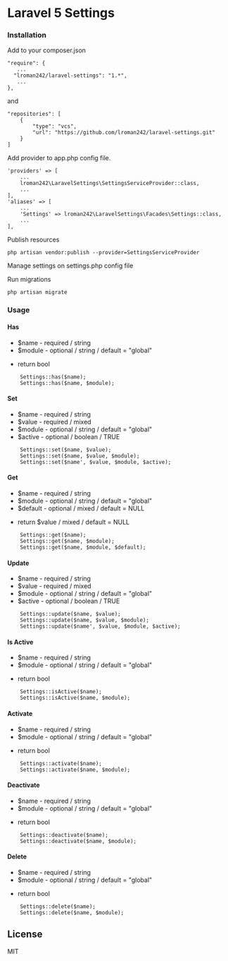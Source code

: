 # Laravel 5 Settings

### Installation

Add to your composer.json

    "require": {
       ...
      "lroman242/laravel-settings": "1.*",
       ...
    },

and

    "repositories": [
        {
            "type": "vcs",
            "url": "https://github.com/lroman242/laravel-settings.git"
        }
    ]

Add provider to app.php config file.

    'providers' => [
        ...
        lroman242\LaravelSettings\SettingsServiceProvider::class,
        ...
    ],
    'aliases' => [
        ...
        'Settings' => lroman242\LaravelSettings\Facades\Settings::class,
        ...
    ],

Publish resources
    
    php artisan vendor:publish --provider=SettingsServiceProvider

Manage settings on settings.php config file

Run migrations

    php artisan migrate

### Usage
#### Has
- $name - required / string
- $module - optional / string / default = "global"
+ return bool

```
    Settings::has($name);
    Settings::has($name, $module);
``` 
#### Set
- $name - required / string
- $value - required / mixed
- $module - optional / string / default = "global"
- $active - optional / boolean / TRUE

```
    Settings::set($name, $value);
    Settings::set($name, $value, $module);
    Settings::set($name', $value, $module, $active);
```
#### Get
- $name - required / string
- $module - optional / string / default = "global"
- $default - optional / mixed / default = NULL
+ return $value / mixed / default = NULL

```
    Settings::get($name);
    Settings::get($name, $module);
    Settings::get($name, $module, $default);
```
#### Update
- $name - required / string
- $value - required / mixed
- $module - optional / string / default = "global"
- $active - optional / boolean / TRUE

```
    Settings::update($name, $value);
    Settings::update($name, $value, $module);
    Settings::update($name', $value, $module, $active);
``` 
#### Is Active
- $name - required / string
- $module - optional / string / default = "global"
+ return bool

```
    Settings::isActive($name);
    Settings::isActive($name, $module);
``` 
#### Activate
- $name - required / string
- $module - optional / string / default = "global"
+ return bool

```
    Settings::activate($name);
    Settings::activate($name, $module);
``` 
#### Deactivate
- $name - required / string
- $module - optional / string / default = "global"
+ return bool

```
    Settings::deactivate($name);
    Settings::deactivate($name, $module);
``` 
#### Delete
- $name - required / string
- $module - optional / string / default = "global"
+ return bool

```
    Settings::delete($name);
    Settings::delete($name, $module);
```

License
----

MIT
